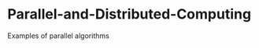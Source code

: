 Parallel-and-Distributed-Computing
==================================

Examples of parallel algorithms
